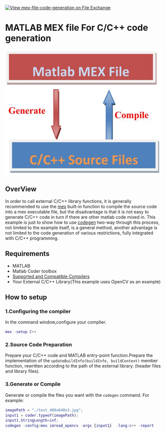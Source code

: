 [![View mex-file-code-generation on File Exchange](https://www.mathworks.com/matlabcentral/images/matlab-file-exchange.svg)](https://ww2.mathworks.cn/matlabcentral/fileexchange/133742-mex-file-code-generation)

# MATLAB MEX file For C/C++ code generation

![logo](images/logo.jpg)

## OverView

In order to call external C/C++ library functions, it is generally recommended to use the [mex](https://ww2.mathworks.cn/help/matlab/ref/mex.html) built-in function to compile the source code into a mex executable file, but the disadvantage is that it is not easy to generate C/C++ code in turn if there are other matlab code mixed in. This example is just to show how to use [codegen](https://ww2.mathworks.cn/help/coder/ref/codegen.html) two-way through this process, not limited to the example itself, is a general method, another advantage is not limited to the code generation of various restrictions, fully integrated with C/C++ programming.

## Requirements

- MATLAB
- Matlab Coder toolbox
- [Supported and Compatible Compilers](https://ww2.mathworks.cn/en/support/requirements/supported-compilers.html)
- Your External C/C++ Library(This example uses OpenCV as an example)

## How to setup

### 1.Configuring the compiler

In the command window,configure your complier.

```matlab
mex -setup C++ 
```

### 2.Source Code Preparation

Prepare your C/C++ code and MATLAB entry-point function.Prepare the implementation of the `updateBuildInfo(buildInfo, buildContext)` member function, rewritten according to the path of the external library. (header files and library files).

### 3.Generate or Compile

Generate or compile the files you want with the `codegen` command.
For example:

```matlab
imagePath = "./test_480x640x3.jpg";
input1 = coder.typeof(imagePath);
input1.StringLength=inf;
codegen -config:mex imread_opencv -args {input1}  -lang:c++ -report
```
